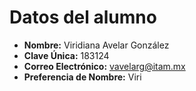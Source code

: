 # Datos del alumno
- **Nombre:** Viridiana Avelar González
- **Clave Única:**  183124
- **Correo Electrónico:** vavelarg@itam.mx
- **Preferencia de Nombre:** Viri
